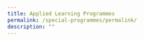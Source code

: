 ```yaml
---
title: Applied Learning Programmes
permalink: /special-programmes/permalink/
description: ""
---
```



